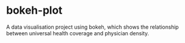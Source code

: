 # bokeh-plot
A data visualisation project using bokeh, which shows the relationship between universal health coverage and physician density. 
